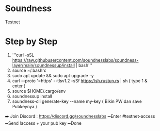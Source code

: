 # Soundness
Testnet 
# Step by Step
1. '''curl -sSL https://raw.githubusercontent.com/soundnesslabs/soundness-layer/main/soundnessup/install | bash'''
2. source ~/.bashrc
3. sudo apt update && sudo apt upgrade -y
4. curl --proto '=https' --tlsv1.2 -sSf https://sh.rustup.rs | sh
   ( type 1 & enter )
5. source $HOME/.cargo/env
6. soundnessup install
7. soundness-cli generate-key --name my-key
   ( Bikin PW dan save Pubkeynya )
   
➡️ Join Discord :  https://discord.gg/soundnesslabs
 ➖Enter #testnet-access
 ➖Send !access + your pub key
 ➖Done
